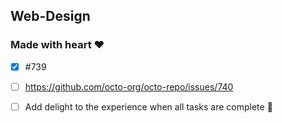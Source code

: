 ## Web-Design
### Made with heart ❤️
- [x] #739
- [ ] https://github.com/octo-org/octo-repo/issues/740
- [ ] Add delight to the experience when all tasks are complete :tada:


